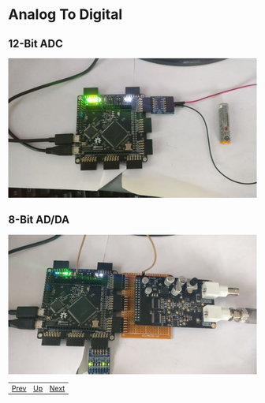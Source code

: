 # Analog To Digital

## 12-Bit ADC

![12 Bit ADC][img1]

[img1]:									./12bitADC.jpg "12 Bit ADC"

## 8-Bit AD/DA

![8 Bit AD/DA][img2]

[img2]:									./8bitADDA.jpg "8 Bit AD/DA"

|                        |                        |                        |
|------------------------|------------------------|------------------------|
|[Prev](../MakingPmods/MakingPmods.html)|[Up](..) |[Next](../Resources/Resources.html)|
